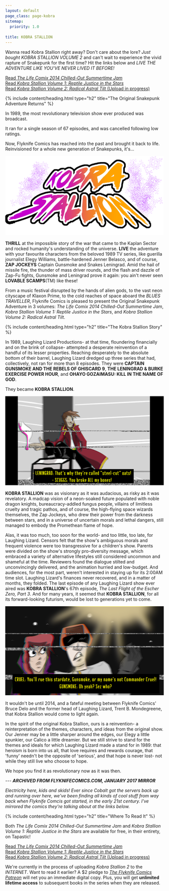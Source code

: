```yaml
---
layout: default
page_class: page-kobra
sitemap:
  priority: 1.0

title: KOBRA STALLION
---
```


Wanna read Kobra Stallion right away? Don't care about the lore? _Just bought_ *KOBRA STALLION VOLUME 2* and can't wait to experience the vivid rapture of Snakepunk for the first time? Hit the links below and *LIVE THE ADVENTURE LIKE YOU'VE NEVER LIVED IT BEFORE!*

[Read _The Life Comix 2014 Chilled-Out Summertime Jam_](/gallery/2014jam)  
[Read _Kobra Stallion Volume 1: Reptile Justice in the Stars_](https://tapastic.com/series/kobra-stallion-1)  
[Read _Kobra Stallion Volume 2: Radical Astral Tilt_ (Upload in progress)](https://tapas.io/series/Kobra-Stallion-Vol-2-Radical-Astral-Tilt)

{% include content/heading.html type="h2" title="The Original Snakepunk Adventure Returns" %}

In 1989, the most revolutionary television show ever produced was broadcast.

It ran for a single season of 67 episodes, and was cancelled following low ratings.

Now, Flyknife Comics has reached into the past and brought it back to life. Reinvisioned for a whole new generation of Snakepunks, it's...

![Kobra Stallion Logo](/images/KobraStallionLogo.png)

**THRILL** at the impossible story of the war that came to the Kaplan Sector and rocked humanity's understanding of the universe. **LIVE** the adventure with your favourite characters from the beloved 1989 TV series, like guerilla journalist Elegy Williams, battle-hardened Jenner Belasco, and of course, **ZAP JOCKEYS** Captain Gunsmoke and Snakes Leningrad. Amid the hail of missile fire, the thunder of mass driver rounds, and the flash and dazzle of Zap-Fu fights, Gunsmoke and Leningrad prove it again: you ain't never seen **LOVABLE SCAMPS**(TM) like these!

From a music festival disrupted by the hands of alien gods, to the vast neon cityscape of Klaxon Prime, to the cold reaches of space aboard the _BLUES TRAVELLER_, Flyknife Comics is pleased to present the Original Snakepunk Adventure in 3 volumes: *The Life Comix 2014 Chilled-Out Summertime Jam*, *Kobra Stallion Volume 1: Reptile Justice in the Stars*, and *Kobra Stallion Volume 2: Radical Astral Tilt*. 

{% include content/heading.html type="h2" title="The Kobra Stallion Story" %}

In 1989, Laughing Lizard Productions- at that time, floundering financially and on the brink of collapse- attempted a desperate reinvention of a handful of its lesser properties. Reaching desperately to the absolute bottom of their barrel, Laughing Lizard dredged up three series that had, collectively, not ran for more than 8 episodes. They were **CAPTAIN GUNSMOKE AND THE REBELS OF GHISCARD 9**, **THE LENINGRAD & BURKE EXERCISE POWER HOUR**, and **OHAYO GOZAIMASU: KILL IN THE NAME OF GOD**. 

They became **KOBRA STALLION**. 

![A Kobra Stallion screencap](/images/screencap1.png)

**KOBRA STALLION** was as visionary as it was audacious, as risky as it was revelatory. A madcap vision of a neon-soaked future populated with noble dragon knights, bureaucracy-addled fungus people, villains of limitless cruelty and tragic pathos, and of course, the high-flying space wizards themselves, the Zap Jockeys, who drew their power from the darkness between stars, and in a universe of uncertain morals and lethal dangers, still managed to embody the Promethean flame of hope. 

Alas, it was too much, too soon for the world- and too little, too late, for Laughing Lizard. Censors felt that the show's ambiguous morals and frequent violence were too transgressive for a children's show. Parents were divided on the show's strongly pro-diversity message, which embraced a variety of alternative lifestyles still considered uncommon and shameful at the time. Reviewers found the dialogue stilted and unconvincingly delivered, and the animation hurried and low-budget. And audiences, for the most part, weren't interested in staying up for its 2:00AM time slot. Laughing Lizard's finances never recovered, and in a matter of months, they folded. The last episode of any Laughing Lizard show ever aired was **KOBRA STALLION**'s 67th episode, _The Last Flight of the Escher Zero, Part 3_. And for many years, it seemed that **KOBRA STALLION**, for all its forward-looking futurism, would be lost to generations yet to come. 

![A screencap from Kobra Stallion](/images/Screencap2.png)

It wouldn't be until 2014, and a fateful meeting between Flyknife Comics' Bruce Delo and the former head of Laughing Lizard, Trent B. Mondegreene, that Kobra Stallion would come to light again. 

In the spirit of the original Kobra Stallion, ours is a reinvention- a reinterpretation of the themes, characters, and ideas from the original show. Our Jenner may be a little sharper around the edges, our Elegy a little spunkier, our Calico a little dreamier. But we still strive to stand for the themes and ideals for which Laughing Lizard made a stand for in 1989: that heroism is born into us all, that love requires and rewards courage, that 'funny' needn't be the opposite of 'serious', and that hope is never lost- not while they still live who choose to hope.

We hope you find it as revolutionary now as it was then. 

--- ***ARCHIVED FROM FLYKNIFECOMICS.COM, JANUARY 2017 MIRROR***

_Electricity here, kids and skids! Ever since Cobalt got the servers back up and running over here, we've been finding all kinds of cool stuff from way back when Flyknife Comcis got started, in the early 21st century. I've mirrored the comics they're talking about at the links below._

{% include content/heading.html type="h2" title="Where To Read It" %}

Both _The Life Comix 2014 Chilled-Out Summertime Jam_ and _Kobra Stallion Volume 1: Reptile Justice in the Stars_ are available for free, in their entirety, on Tapastic!

[Read _The Life Comix 2014 Chilled-Out Summertime Jam_](https://tapastic.com/series/life-comix-jam)  
[Read _Kobra Stallion Volume 1: Reptile Justice in the Stars_](https://tapastic.com/series/kobra-stallion-1)  
[Read _Kobra Stallion Volume 2: Radical Astral Tilt_ (Upload in progress)](https://tapas.io/series/Kobra-Stallion-Vol-2-Radical-Astral-Tilt)

We're currently in the process of uploading _Kobra Stallion 2_ to the *INTERNET*. Want to read it earlier? A $2 pledge to [_The Flyknife Comics Patreon_](https://www.patreon.com/user?u=2563721) will net you an immediate digital copy. Plus, you will get **unlimited lifetime access** to subsequent books in the series when they are released.